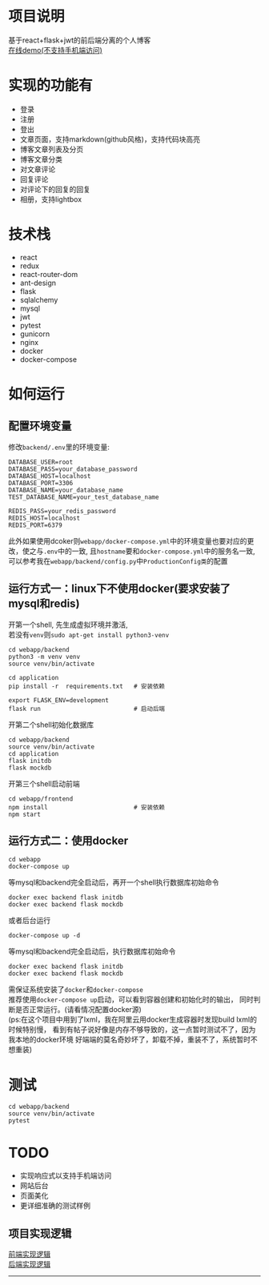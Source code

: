 # 项目说明
基于react+flask+jwt的前后端分离的个人博客  
[在线demo(不支持手机端访问)](http://47.103.14.157:3000/)

# 实现的功能有
- 登录
- 注册
- 登出
- 文章页面，支持markdown(github风格)，支持代码块高亮
- 博客文章列表及分页
- 博客文章分类
- 对文章评论
- 回复评论
- 对评论下的回复的回复
- 相册，支持lightbox

# 技术栈
- react
- redux
- react-router-dom
- ant-design
- flask
- sqlalchemy
- mysql
- jwt
- pytest
- gunicorn
- nginx
- docker
- docker-compose

# 如何运行

## 配置环境变量
修改`backend/.env`里的环境变量:
```shell script
DATABASE_USER=root
DATABASE_PASS=your_database_password
DATABASE_HOST=localhost
DATABASE_PORT=3306
DATABASE_NAME=your_database_name
TEST_DATABASE_NAME=your_test_database_name

REDIS_PASS=your_redis_password
REDIS_HOST=localhost
REDIS_PORT=6379
```
此外如果使用dcoker则`webapp/docker-compose.yml`中的环境变量也要对应的更改，使之与`.env`中的一致, 
且`hostname`要和`docker-compose.yml`中的服务名一致, 
可以参考我在`webapp/backend/config.py`中`ProductionConfig类`的配置   


## 运行方式一：linux下不使用docker(要求安装了mysql和redis)
开第一个shell, 先生成虚拟环境并激活,   
若没有`venv`则`sudo apt-get install python3-venv`   
```shell script
cd webapp/backend
python3 -m venv venv  
source venv/bin/activate

cd application
pip install -r  requirements.txt   # 安装依赖

export FLASK_ENV=development
flask run                          # 启动后端
```

开第二个shell初始化数据库
```shell script
cd webapp/backend
source venv/bin/activate
cd application
flask initdb
flask mockdb
```

开第三个shell启动前端
```shell script
cd webapp/frontend
npm install                        # 安装依赖
npm start
```

## 运行方式二：使用docker
```shell script
cd webapp
docker-compose up 
```
等mysql和backend完全启动后，再开一个shell执行数据库初始命令
```
docker exec backend flask initdb
docker exec backend flask mockdb
```


或者后台运行
```shell script
docker-compose up -d
```
等mysql和backend完全启动后，执行数据库初始命令
```
docker exec backend flask initdb
docker exec backend flask mockdb
```

需保证系统安装了`docker`和`docker-compose`  
推荐使用`docker-compose up`启动，可以看到容器创建和初始化时的输出，
同时判断是否正常运行。(请看情况配置docker源)  
(ps:在这个项目中用到了lxml，我在阿里云用docker生成容器时发现build lxml的时候特别慢，
看到有帖子说好像是内存不够导致的，这一点暂时测试不了，因为我本地的docker环境
好端端的莫名奇妙坏了，卸载不掉，重装不了，系统暂时不想重装)

# 测试
```shell script
cd webapp/backend
source venv/bin/activate
pytest
```

# TODO
- 实现响应式以支持手机端访问
- 网站后台
- 页面美化
- 更详细准确的测试样例

## 项目实现逻辑
[前端实现逻辑](frontend/README.md)  
[后端实现逻辑](backend/README.md)

------


